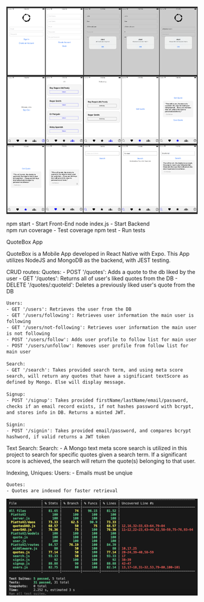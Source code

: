 ![Image Alt Text](AppScreens.png)

npm start			- Start Front-End
node index.js		- Start Backend		
npm run coverage	- Test coverage
npm test 			- Run tests

QuoteBox App

QuoteBox is a Mobile App developed in React Native with Expo. This App utilizes NodeJS and MongoDB as the backend, with JEST testing.

CRUD routes:
	Quotes:
	- POST '/quotes': Adds a quote to the db liked by the user
	- GET '/quotes': Returns all of user's liked quotes from the DB
	- DELETE '/quotes/:quoteId': Deletes a previously liked user's quote from the DB

	Users:
	- GET '/users': Retrieves the user from the DB
	- GET '/users/following': Retrieves user information the main user is following
	- GET '/users/not-following': Retrieves user information the main user is not following
	- POST '/users/follow': Adds user profile to follow list for main user
	- POST '/users/unfollow': Removes user profile from follow list for main user

	Search:
	- GET '/search': Takes provided search term, and using meta score search, will return any quotes that have a significant textScore as defined by Mongo. Else will display message.

	Signup:
	- POST '/signup': Takes provided firstName/lastName/email/password, checks if an email record exists, if not hashes password with bcrypt, and stores info in DB. Returns a minted JWT.

	Signin:
	- POST '/signin': Takes provided email/password, and compares bcrypt hashword, if valid returns a JWT token

Text Search:
	Search:
	- A Mongo text meta score search is utilized in this project to search for specific quotes given a search term. If a significant score is achieved, the search will return the quote(s) belonging to that user.

Indexing, Uniques:
	Users:
	- Emails must be unqiue

	Quotes:
	- Quotes are indexed for faster retrieval 

![Image Alt Text](JestTestResults.png)
